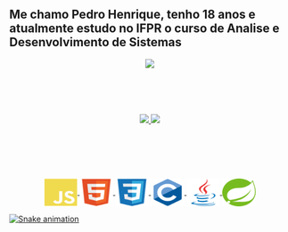 <h2>Me chamo Pedro Henrique, tenho 18 anos e atualmente estudo no IFPR o curso de Analise e Desenvolvimento de Sistemas</h2>

<div align="center" style="display-flex">
  <img src="http://github-readme-streak-stats.herokuapp.com/?user=Driinho&theme=dark&date_format=M%20j%5B%2C%20Y%5D" />
</div>

<div align="center" style="display-flex; padding: 5rem; ">
  <a href="https://github.com/Driinho">
  <img height="160rem" src="https://github-readme-stats.vercel.app/api?username=Driinho&show_icons=true&theme=dark&include_all_commits=true&count_private=true"/>
  <img height="160rem" src="https://github-readme-stats.vercel.app/api/top-langs/?username=Driinho&layout=compact&langs_count=7&theme=dark"/>
</div>

 <div align="center" style="display-flex" style="margin: 2rem" ><br>
  <img align="center" alt="pedro-Js" height="50" width="60" src="https://raw.githubusercontent.com/devicons/devicon/master/icons/javascript/javascript-plain.svg">
  <img align="center" alt="pedro-HTML" height="50" width="60" src="https://raw.githubusercontent.com/devicons/devicon/master/icons/html5/html5-original.svg">
  <img align="center" alt="pedro-CSS" height="50" width="60" src="https://raw.githubusercontent.com/devicons/devicon/master/icons/css3/css3-original.svg">
  <img align="center" alt ="pedro-c" height="50" width="60" src="https://github.com/devicons/devicon/blob/master/icons/c/c-original.svg">
  <img align="center" alt="pedro-java" height="50" width="60" src="https://github.com/devicons/devicon/blob/master/icons/java/java-original.svg">
  <img align="center" alt="pedro-spring" height="50" width="60" src="https://github.com/devicons/devicon/blob/master/icons/spring/spring-original.svg">
</div>
 
  ![Snake animation](https://github.com/Driinho/Driinho/blob/output/github-contribution-grid-snake.svg)
